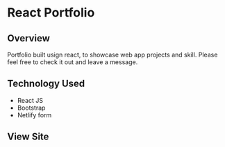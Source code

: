 # React Portfolio

## Overview
Portfolio built usign react, to showcase web app projects and skill. Please feel free to check it out and leave a message.

## Technology Used
- React JS
- Bootstrap
- Netlify form


## View Site
